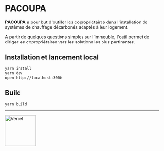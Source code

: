 # PACOUPA

**PACOUPA** a pour but d'outiller les copropriétaires dans l'installation de systèmes de chauffage décarbonés adaptés à leur logement.

A partir de quelques questions simples sur l’immeuble, l'outil permet de diriger les copropriétaires vers les solutions les plus pertinentes.

## Installation et lancement local
```bash
yarn install
yarn dev
open http://localhost:3000
```


## Build 

```bash
yarn build
```

---
<a href="https://vercel.com/?utm_source=ademe&utm_campaign=oss" alt="Url Vercel"><image src="https://user-images.githubusercontent.com/37937348/161967395-a5064a6a-b4d3-4ede-a940-ad81fa773916.svg" alt="Vercel" width="100" /></a>
